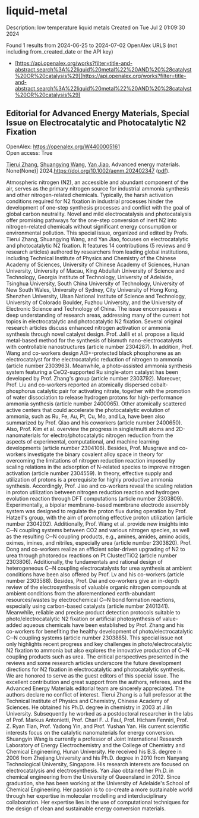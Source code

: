 # liquid-metal
Description: low temperature liquid metals
Created on Tue Jul  2 01:09:30 2024

Found 1 results from 2024-06-25 to 2024-07-02
OpenAlex URLS (not including from_created_date or the API key)
- [https://api.openalex.org/works?filter=title-and-abstract.search%3A%22liquid%20metal%22%20AND%20%28catalyst%20OR%20catalysis%29](https://api.openalex.org/works?filter=title-and-abstract.search%3A%22liquid%20metal%22%20AND%20%28catalyst%20OR%20catalysis%29)

## Editorial for Advanced Energy Materials, Special Issue on Electrocatalytic and Photocatalytic N2 Fixation   

OpenAlex: https://openalex.org/W4400005161    
Open access: True
    
[Tierui Zhang](https://openalex.org/A5042712935), [Shuangying Wang](https://openalex.org/A5043480619), [Yan Jiao](https://openalex.org/A5034195419), Advanced energy materials. None(None)] 2024.https://doi.org/10.1002/aenm.202402347 ([pdf](https://onlinelibrary.wiley.com/doi/pdfdirect/10.1002/aenm.202402347)).
    
Atmospheric nitrogen (N2), an accessible and abundant component of the air, serves as the primary nitrogen source for industrial ammonia synthesis and other nitrogen-related chemicals. Typically, the harsh activation conditions required for N2 fixation in industrial processes hinder the development of one-step synthesis processes and conflict with the goal of global carbon neutrality. Novel and mild electrocatalysis and photocatalysis offer promising pathways for the one-step conversion of inert N2 into nitrogen-related chemicals without significant energy consumption or environmental pollution. This special issue, organized and edited by Profs. Tierui Zhang, Shuangying Wang, and Yan Jiao, focuses on electrocatalytic and photocatalytic N2 fixation. It features 14 contributions (5 reviews and 9 research articles) authored by researchers from leading global institutions, including Technical Institute of Physics and Chemistry of the Chinese Academy of Sciences, University of Chinese Academy of Sciences, Hunan University, University of Macau, King Abdullah University of Science and Technology, Georgia Institute of Technology, University of Adelaide, Tsinghua University, South China University of Technology, University of New South Wales, University of Sydney, City University of Hong Kong, Shenzhen University, Ulsan National Institute of Science and Technology, University of Colorado Boulder, Fuzhou University, and the University of Electronic Science and Technology of China. The issue encompasses a deep understanding of research areas, addressing many of the current hot topics in electrocatalytic and photocatalytic N2 fixation. Several original research articles discuss enhanced nitrogen activation or ammonia synthesis through novel catalyst design. Prof. Jalili et al. propose a liquid metal-based method for the synthesis of bismuth nano-electrocatalysts with controllable nanostructures (article number 2304287). In addition, Prof. Wang and co-workers design Al3+-protected black phosphorene as an electrocatalyst for the electrocatalytic reduction of nitrogen to ammonia (article number 2303963). Meanwhile, a photo-assisted ammonia synthesis system featuring a CeO2-supported Ru single-atom catalyst has been developed by Prof. Zhang's group (article number 2303792). Moreover, Prof. Liu and co-workers reported an atomically dispersed cobalt-phosphorus catalytic pair for activating nitrate, together with the promotion of water dissociation to release hydrogen protons for high-performance ammonia synthesis (article number 2400065). Other atomically scattered active centers that could accelerate the photocatalytic evolution of ammonia, such as Ru, Fe, Au, Pt, Cu, Mo, and La, have been also summarized by Prof. Qiao and his coworkers (article number 2400650). Also, Prof. Kim et al. overview the progress in single/multi atoms and 2D-nanomaterials for electro/photocatalytic nitrogen reduction from the aspects of experimental, computational, and machine learning developments (article number 2304106). Besides, Prof. Musgrave and co-workers investigate the binary covalent alloy space in theory for overcoming the limitations of nitrogen reduction reaction imposed by scaling relations in the adsorption of N-related species to improve nitrogen activation (article number 2304559). In theory, effective supply and utilization of protons is a prerequisite for highly productive ammonia synthesis. Accordingly, Prof. Jiao and co-workers reveal the scaling relation in proton utilization between nitrogen reduction reaction and hydrogen evolution reaction through DFT computations (article number 2303809). Experimentally, a bipolar membrane-based membrane electrode assembly system was designed to regulate the proton flux during operation by Prof. Hatzell's group, with the aim of promoting effective proton utilization (article number 2304202). Additionally, Prof. Wang et al. provide new insights into C─N coupling systems between CO2 and various nitrogen species, as well as the resulting C─N coupling products, e.g., amines, amides, amino acids, oximes, imines, and nitriles, especially urea (article number 2303820). Prof. Dong and co-workers realize an efficient solar-driven upgrading of N2 to urea through photoredox reactions on Pt Cluster/TiO2 (article number 2303806). Additionally, the fundamentals and rational design of heterogeneous C─N coupling electrocatalysts for urea synthesis at ambient conditions have been also offered by Prof. Lv and his co-workers (article number 2303588). Besides, Prof. Dai and co-workers give an in-depth review of the electrosynthesis of valuable organic nitrogen compounds at ambient conditions from the aforementioned earth-abundant resources/wastes by electrochemical C─N bond formation reactions, especially using carbon-based catalysts (article number 2401341). Meanwhile, reliable and precise product detection protocols suitable to photo/electrocatalytic N2 fixation or artificial photosynthesis of value-added aqueous chemicals have been established by Prof. Zhang and his co-workers for benefiting the healthy development of photo/electrocatalytic C─N coupling systems (article number 2303885). This special issue not only highlights recent progress and key challenges in photo/electrocatalytic N2 fixation to ammonia but also explores the innovative production of C─N coupling products such as urea. The critical perspectives presented in the reviews and some research articles underscore the future development directions for N2 fixation in electrocatalytic and photocatalytic synthesis. We are honored to serve as the guest editors of this special issue. The excellent contribution and great support from the authors, referees, and the Advanced Energy Materials editorial team are sincerely appreciated. The authors declare no conflict of interest. Tierui Zhang is a full professor at the Technical Institute of Physics and Chemistry, Chinese Academy of Sciences. He obtained his Ph.D. degree in chemistry in 2003 at Jilin University. Subsequently he worked as a postdoctoral researcher in the labs of Prof. Markus Antonietti, Prof. Charl F. J. Faul, Prof. Hicham Fenniri, Prof. Z. Ryan Tian, Prof. Yadong Yin, and Prof. Yushan Yan. His current scientific interests focus on the catalytic nanomaterials for energy conversion. Shuangyin Wang is currently a professor of Joint International Research Laboratory of Energy Electrochemistry and the College of Chemistry and Chemical Engineering, Hunan University. He received his B.S. degree in 2006 from Zhejiang University and his Ph.D. degree in 2010 from Nanyang Technological University, Singapore. His research interests are focused on electrocatalysis and electrosynthesis. Yan Jiao obtained her Ph.D. in chemical engineering from the University of Queensland in 2012. Since graduation, she has been working at the University of Adelaide's School of Chemical Engineering. Her passion is to co-create a more sustainable world through her expertise in molecular modelling and interdisciplinary collaboration. Her expertise lies in the use of computational techniques for the design of clean and sustainable energy conversion materials.    

    
